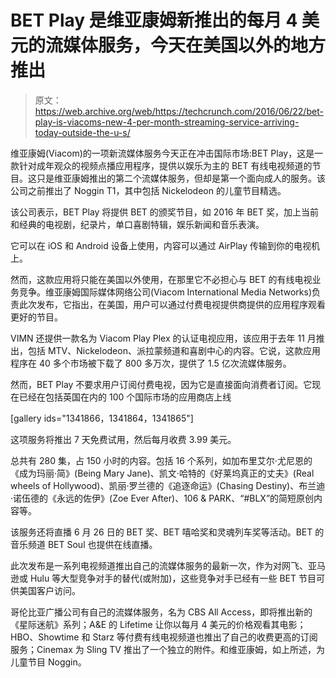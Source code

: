 # BET Play 是维亚康姆新推出的每月 4 美元的流媒体服务，今天在美国以外的地方推出

> 原文：<https://web.archive.org/web/https://techcrunch.com/2016/06/22/bet-play-is-viacoms-new-4-per-month-streaming-service-arriving-today-outside-the-u-s/>

维亚康姆(Viacom)的一项新流媒体服务今天正在冲击国际市场:BET Play，这是一款针对成年观众的视频点播应用程序，提供以娱乐为主的 BET 有线电视频道的节目。这只是维亚康姆推出的第二个流媒体服务，但却是第一个面向成人的服务。该公司之前推出了 Noggin T1，其中包括 Nickelodeon 的儿童节目精选。

该公司表示，BET Play 将提供 BET 的颁奖节目，如 2016 年 BET 奖，加上当前和经典的电视剧，纪录片，单口喜剧特辑，娱乐新闻和音乐表演。

它可以在 iOS 和 Android 设备上使用，内容可以通过 AirPlay 传输到你的电视机上。

然而，这款应用将只能在美国以外使用，在那里它不必担心与 BET 的有线电视业务竞争。维亚康姆国际媒体网络公司(Viacom International Media Networks)负责此次发布，它指出，在美国，用户可以通过付费电视提供商提供的应用程序观看更好的节目。

VIMN 还提供一款名为 Viacom Play Plex 的认证电视应用，该应用于去年 11 月推出，包括 MTV、Nickelodeon、派拉蒙频道和喜剧中心的内容。它说，这款应用程序在 40 多个市场被下载了 800 多万次，提供了 1.5 亿次流媒体服务。

然而，BET Play 不要求用户订阅付费电视，因为它是直接面向消费者订阅。它现在已经在包括英国在内的 100 个国际市场的应用商店上线

[gallery ids="1341866，1341864，1341865"]

这项服务将推出 7 天免费试用，然后每月收费 3.99 美元。

总共有 280 集，占 150 小时的内容。包括 16 个系列，如加布里艾尔·尤尼恩的《成为玛丽·简》(Being Mary Jane)、凯文·哈特的《好莱坞真正的丈夫》(Real wheels of Hollywood)、凯丽·罗兰德的《追逐命运》(Chasing Destiny)、布兰迪·诺伍德的《永远的佐伊》(Zoe Ever After)、106 & PARK、“#BLX”的简短原创内容等。

该服务还将直播 6 月 26 日的 BET 奖、BET 嘻哈奖和灵魂列车奖等活动。BET 的音乐频道 BET Soul 也提供在线直播。

此次发布是一系列电视频道推出自己的流媒体服务的最新一次，作为对网飞、亚马逊或 Hulu 等大型竞争对手的替代(或附加)，这些竞争对手已经有一些 BET 节目可供美国客户访问。

哥伦比亚广播公司有自己的流媒体服务，名为 CBS All Access，即将推出新的《星际迷航》系列；A&E 的 Lifetime 让你以每月 4 美元的价格观看其电影；HBO、Showtime 和 Starz 等付费有线电视频道也推出了自己的收费更高的订阅服务；Cinemax 为 Sling TV 推出了一个独立的附件。和维亚康姆，如上所述，为儿童节目 Noggin。